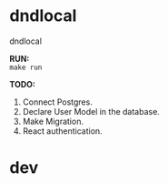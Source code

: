 # dndlocal
dndlocal

**RUN:** <br>
```make run```

**TODO:** <br>
1. Connect Postgres.
2. Declare User Model in the database.
3. Make Migration.
4. React authentication.

# dev 
